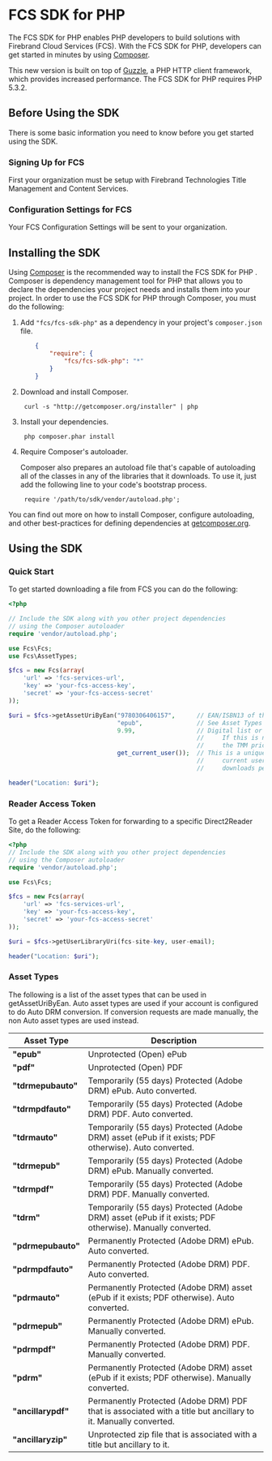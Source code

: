 # FCS SDK for PHP

The FCS SDK for PHP enables PHP developers to build solutions with Firebrand Cloud Services (FCS).
With the FCS SDK for PHP, developers can get started in minutes by using [Composer](http://getcomposer.org).

This new version is built on top of [Guzzle](http://guzzlephp.org), a PHP HTTP client
framework, which provides increased performance.  The FCS SDK for PHP requires PHP 5.3.2.

## Before Using the SDK

There is some basic information you need to know before you get started using the SDK.

### Signing Up for FCS

First your organization must be setup with Firebrand Technologies Title Management and
Content Services.

### Configuration Settings for FCS

Your FCS Configuration Settings will be sent to your organization.

## Installing the SDK

Using [Composer](http://getcomposer.org) is the recommended way to install the FCS SDK for PHP . Composer is
dependency management tool for PHP that allows you to declare the dependencies your project needs and installs them into
your project. In order to use the FCS SDK for PHP through Composer, you must do the following:

1. Add `"fcs/fcs-sdk-php"` as a dependency in your project's `composer.json` file.

    ```json
        {
            "require": {
                "fcs/fcs-sdk-php": "*"
            }
        }
    ```

1. Download and install Composer.

        curl -s "http://getcomposer.org/installer" | php

1. Install your dependencies.

        php composer.phar install

1. Require Composer's autoloader.

    Composer also prepares an autoload file that's capable of autoloading all of the classes in any of the libraries that
    it downloads. To use it, just add the following line to your code's bootstrap process.

        require '/path/to/sdk/vendor/autoload.php';

You can find out more on how to install Composer, configure autoloading, and other best-practices for defining
dependencies at [getcomposer.org](http://getcomposer.org).

## Using the SDK

### Quick Start

To get started downloading a file from FCS you can do the following:

```php
<?php

// Include the SDK along with you other project dependencies
// using the Composer autoloader
require 'vendor/autoload.php';

use Fcs\Fcs;
use Fcs\AssetTypes;

$fcs = new Fcs(array(
    'url' => 'fcs-services-url',
    'key' => 'your-fcs-access-key',
    'secret' => 'your-fcs-access-secret'
));

$uri = $fcs->getAssetUriByEan("9780306406157",      // EAN/ISBN13 of the book to download
                              "epub",               // See Asset Types below
                              9.99,                 // Digital list or sales price
                                                    //     If this is null or "",
                                                    //     the TMM price will be used
                              get_current_user());  // This is a unique id or name of the
                                                    //     current user.  Used to determine
                                                    //     downloads per user.

header("Location: $uri");
```

### Reader Access Token

To get a Reader Access Token for forwarding to a specific Direct2Reader Site, do the following:

```php
<?php
// Include the SDK along with you other project dependencies
// using the Composer autoloader
require 'vendor/autoload.php';

use Fcs\Fcs;

$fcs = new Fcs(array(
    'url' => 'fcs-services-url',
    'key' => 'your-fcs-access-key',
    'secret' => 'your-fcs-access-secret'
));

$uri = $fcs->getUserLibraryUri(fcs-site-key, user-email);

header("Location: $uri");
```

### Asset Types
The following is a list of the asset types that can be used in getAssetUriByEan.  Auto asset types are used if your account is configured to do Auto DRM conversion.  If conversion requests are made manually, the non Auto asset types are used instead.

Asset Type|Description
----------|-----------
**"epub"**|Unprotected (Open) ePub
**"pdf"**|Unprotected (Open) PDF
**"tdrmepubauto"**|Temporarily (55 days) Protected (Adobe DRM) ePub.  Auto converted.
**"tdrmpdfauto"**|Temporarily (55 days) Protected (Adobe DRM) PDF.  Auto converted.
**"tdrmauto"**|Temporarily (55 days) Protected (Adobe DRM) asset (ePub if it exists; PDF otherwise).  Auto converted.
**"tdrmepub"**|Temporarily (55 days) Protected (Adobe DRM) ePub.  Manually converted.
**"tdrmpdf"**|Temporarily (55 days) Protected (Adobe DRM) PDF.  Manually converted.
**"tdrm"**|Temporarily (55 days) Protected (Adobe DRM) asset (ePub if it exists; PDF otherwise).  Manually converted.
**"pdrmepubauto"**|Permanently Protected (Adobe DRM) ePub.  Auto converted.
**"pdrmpdfauto"**|Permanently Protected (Adobe DRM) PDF.  Auto converted.
**"pdrmauto"**|Permanently Protected (Adobe DRM) asset (ePub if it exists; PDF otherwise).  Auto converted.
**"pdrmepub"**|Permanently Protected (Adobe DRM) ePub.  Manually converted.
**"pdrmpdf"**|Permanently Protected (Adobe DRM) PDF.  Manually converted.
**"pdrm"**|Permanently Protected (Adobe DRM) asset (ePub if it exists; PDF otherwise).  Manually converted.
**"ancillarypdf"**|Permanently Protected (Adobe DRM) PDF that is associated with a title but ancillary to it.  Manually converted.
**"ancillaryzip"**|Unprotected zip file that is associated with a title but ancillary to it.
